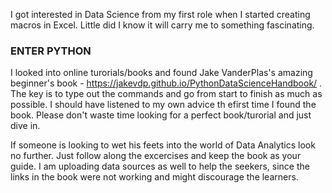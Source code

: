 I got interested in Data Science from my first role when I started creating macros in Excel. Little did I know it will carry me to something fascinating. 

### ENTER PYTHON ###

I looked into online turorials/books and found Jake VanderPlas's amazing beginner's book - https://jakevdp.github.io/PythonDataScienceHandbook/ . The key is to type out the commands and go from start to finish as much as possible. I should have listened to my own advice th efirst time I found the book. Please don't waste time looking for a perfect book/turorial and just dive in.

If someone is looking to wet his feets into the world of Data Analytics look no further. Just follow along the excercises and keep the book as your guide. I am uploading data sources as well to help the seekers, since the links in the book were not working and might discourage the learners.
